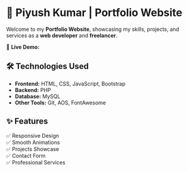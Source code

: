 # 🚀 Piyush Kumar | Portfolio Website

Welcome to my **Portfolio Website**, showcasing my skills, projects, and services as a **web developer** and **freelancer**.  

🔗 **Live Demo:**   

## 🛠️ Technologies Used  
- **Frontend:** HTML, CSS, JavaScript, Bootstrap  
- **Backend:** PHP  
- **Database:** MySQL  
- **Other Tools:** Git, AOS, FontAwesome  

## ✨ Features  
✅ Responsive Design  
✅ Smooth Animations  
✅ Projects Showcase  
✅ Contact Form  
✅ Professional Services  







 
